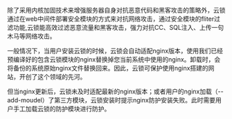 除了采用内核加固技术来增强服务器自身对抗恶意代码和黑客攻击的策略外，云锁通过在web中间件部署安全模块的方式来对抗网络攻击，通过安全模块的fliter过滤功能,云锁能高效过滤恶意流量和黑客攻击，强力对抗CC、SQL注入、上传一句木马等网络攻击。

一般情况下，当用户安装云锁的时候，云锁会自动适配nginx版本，使用我们已经预编译好的包含云锁模块的nginx替换掉您当前系统中使用的nginx。卸载时，会将备份的系统原始nginx文件替换回来。因此，云锁可保护使用nginx搭建的网站，开创了这个领域的先河。

但当nginx更新后，云锁未及时适配最新的nginx版本；或者用户的nginx加载（--add-moudel）了第三方模块，云锁安装时提示nginx防护安装失败。此时需要用户手工加载云锁的防护模块进行防护。
